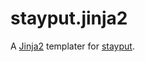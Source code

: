 # stayput.jinja2

A [Jinja2](http://jinja.pocoo.org) templater for [stayput](https://github.com/veeti/stayput).
